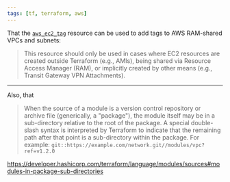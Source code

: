 ```yaml
---
tags: [tf, terraform, aws]
---
```


That the [`aws_ec2_tag`](https://registry.terraform.io/providers/hashicorp/aws/latest/docs/resources/ec2_tag)
resource can be used to add tags to AWS RAM-shared VPCs and subnets:

> This resource should only be used in cases where EC2 resources are created outside Terraform (e.g., AMIs), being shared via Resource Access Manager (RAM), or implicitly created by other means (e.g., Transit Gateway VPN Attachments).

---

Also, that

> When the source of a module is a version control repository or archive file (generically, a "package"), the module itself may be in a sub-directory relative to the root of the package.
> A special double-slash syntax is interpreted by Terraform to indicate that the remaining path after that point is a sub-directory within the package. For example:
> `git::https://example.com/network.git//modules/vpc?ref=v1.2.0`

https://developer.hashicorp.com/terraform/language/modules/sources#modules-in-package-sub-directories
